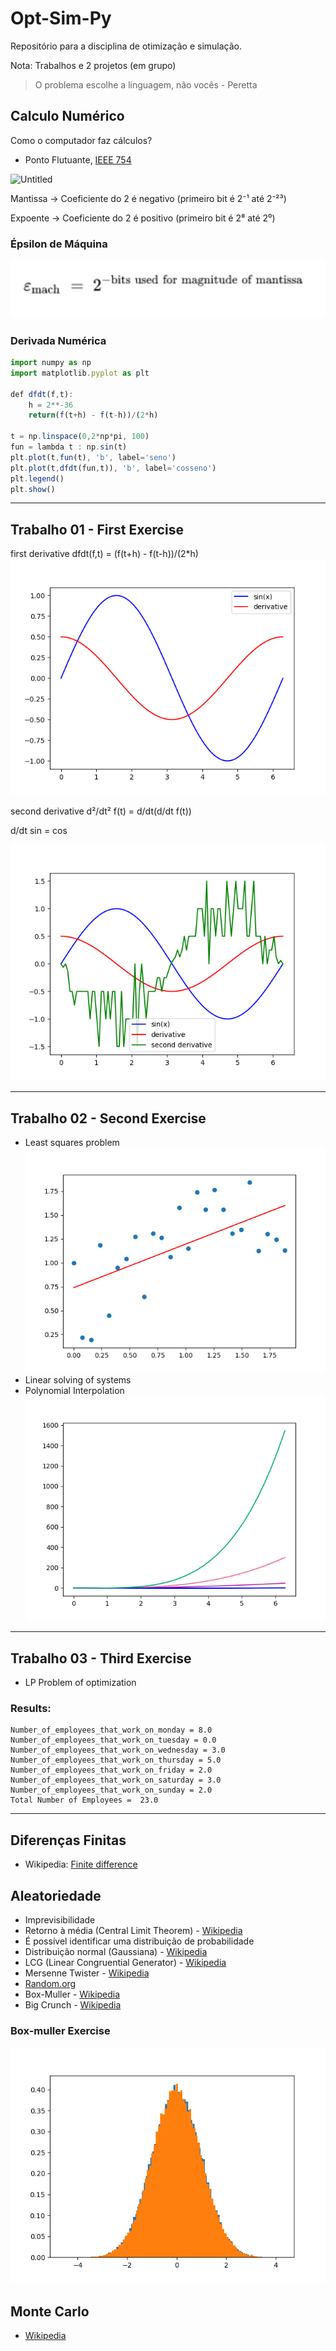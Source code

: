 # Opt-Sim-Py

Repositório para a disciplina de otimização e simulação.

Nota: Trabalhos e 2 projetos (em grupo)

> O problema escolhe a linguagem, não vocês - Peretta
>

## Calculo Numérico

Como o computador faz cálculos?

- Ponto Flutuante, [IEEE 754](https://www.h-schmidt.net/FloatConverter/IEEE754.html)

![Untitled](https://media.geeksforgeeks.org/wp-content/uploads/Single-Precision-IEEE-754-Floating-Point-Standard.jpg)

Mantissa → Coeficiente do 2 é negativo (primeiro bit é 2⁻¹ até 2⁻²³)

Expoente → Coeficiente do 2 é positivo (primeiro bit é 2⁸ até 2⁰)

### Épsilon de Máquina

![Untitled](docs/emach.png)

### Derivada Numérica

```jsx
import numpy as np
import matplotlib.pyplot as plt

def dfdt(f,t):
	h = 2**-36
	return(f(t+h) - f(t-h))/(2*h)

t = np.linspace(0,2*np*pi, 100)
fun = lambda t : np.sin(t)
plt.plot(t,fun(t), 'b', label='seno')
plt.plot(t,dfdt(fun,t)), 'b', label='cosseno')
plt.legend()
plt.show()
```
---
## Trabalho 01 - First Exercise

first derivative
dfdt(f,t) = (f(t+h) - f(t-h))/(2*h)
![Untitled](1_exercise/deriv.png)

second derivative
d²/dt² f(t) = d/dt(d/dt f(t))

d/dt sin = cos

![Untitled](1_exercise/deriv2.png)

---
## Trabalho 02 - Second Exercise
- Least squares problem
  ![Untitled](2_exercise/least_squares.png)
- Linear solving of systems
- Polynomial Interpolation
  ![Untitled](2_exercise/polynomial_interpolation.png)
---
## Trabalho 03 - Third Exercise
- LP Problem of optimization

### Results:
```Status: Optimal
Number_of_employees_that_work_on_monday = 8.0
Number_of_employees_that_work_on_tuesday = 0.0
Number_of_employees_that_work_on_wednesday = 3.0
Number_of_employees_that_work_on_thursday = 5.0
Number_of_employees_that_work_on_friday = 2.0
Number_of_employees_that_work_on_saturday = 3.0
Number_of_employees_that_work_on_sunday = 2.0
Total Number of Employees =  23.0
```

---

## Diferenças Finitas
- Wikipedia: [Finite difference](https://en.wikipedia.org/wiki/Finite_difference)

## Aleatoriedade
- Imprevisibilidade
- Retorno à média (Central Limit Theorem) - [Wikipedia](https://en.wikipedia.org/wiki/Central_limit_theorem)
- É possível identificar uma distribuição de probabilidade
- Distribuição normal (Gaussiana) - [Wikipedia](https://en.wikipedia.org/wiki/Normal_distribution)
- LCG (Linear Congruential Generator) - [Wikipedia](https://en.wikipedia.org/wiki/Linear_congruential_generator)
- Mersenne Twister - [Wikipedia](https://en.wikipedia.org/wiki/Mersenne_Twister)
- [Random.org](https://www.random.org/)
- Box-Muller - [Wikipedia](https://en.wikipedia.org/wiki/Box%E2%80%93Muller_transform)
- Big Crunch - [Wikipedia](https://en.wikipedia.org/wiki/Big_Crunch)

### Box-muller Exercise

![Untitled](5_exercise/box_muller.png)

## Monte Carlo

- [Wikipedia](https://en.wikipedia.org/wiki/Monte_Carlo_method)